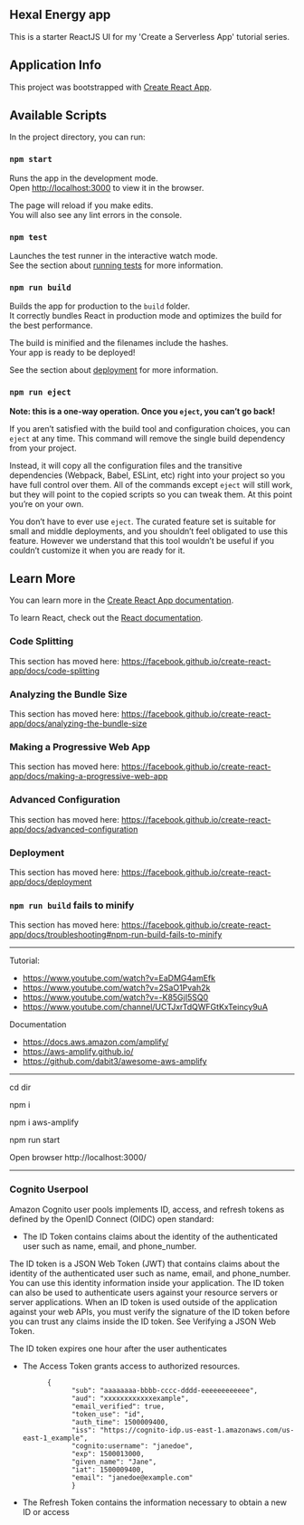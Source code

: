 ## Hexal Energy app

This is a starter ReactJS UI for my 'Create a Serverless App' tutorial series.

## Application Info

This project was bootstrapped with [Create React App](https://github.com/facebook/create-react-app).

## Available Scripts

In the project directory, you can run:

### `npm start`

Runs the app in the development mode.<br>
Open [http://localhost:3000](http://localhost:3000) to view it in the browser.

The page will reload if you make edits.<br>
You will also see any lint errors in the console.

### `npm test`

Launches the test runner in the interactive watch mode.<br>
See the section about [running tests](https://facebook.github.io/create-react-app/docs/running-tests) for more information.

### `npm run build`

Builds the app for production to the `build` folder.<br>
It correctly bundles React in production mode and optimizes the build for the best performance.

The build is minified and the filenames include the hashes.<br>
Your app is ready to be deployed!

See the section about [deployment](https://facebook.github.io/create-react-app/docs/deployment) for more information.

### `npm run eject`

**Note: this is a one-way operation. Once you `eject`, you can’t go back!**

If you aren’t satisfied with the build tool and configuration choices, you can `eject` at any time. This command will remove the single build dependency from your project.

Instead, it will copy all the configuration files and the transitive dependencies (Webpack, Babel, ESLint, etc) right into your project so you have full control over them. All of the commands except `eject` will still work, but they will point to the copied scripts so you can tweak them. At this point you’re on your own.

You don’t have to ever use `eject`. The curated feature set is suitable for small and middle deployments, and you shouldn’t feel obligated to use this feature. However we understand that this tool wouldn’t be useful if you couldn’t customize it when you are ready for it.

## Learn More

You can learn more in the [Create React App documentation](https://facebook.github.io/create-react-app/docs/getting-started).

To learn React, check out the [React documentation](https://reactjs.org/).

### Code Splitting

This section has moved here: https://facebook.github.io/create-react-app/docs/code-splitting

### Analyzing the Bundle Size

This section has moved here: https://facebook.github.io/create-react-app/docs/analyzing-the-bundle-size

### Making a Progressive Web App

This section has moved here: https://facebook.github.io/create-react-app/docs/making-a-progressive-web-app

### Advanced Configuration

This section has moved here: https://facebook.github.io/create-react-app/docs/advanced-configuration

### Deployment

This section has moved here: https://facebook.github.io/create-react-app/docs/deployment

### `npm run build` fails to minify

This section has moved here: https://facebook.github.io/create-react-app/docs/troubleshooting#npm-run-build-fails-to-minify

---------------------------------------------------------------
Tutorial:

- https://www.youtube.com/watch?v=EaDMG4amEfk
- https://www.youtube.com/watch?v=2SaO1Pvah2k
- https://www.youtube.com/watch?v=-K85GjI5SQ0
- https://www.youtube.com/channel/UCTJxrTdQWFGtKxTeincy9uA

Documentation 

- https://docs.aws.amazon.com/amplify/
- https://aws-amplify.github.io/
- https://github.com/dabit3/awesome-aws-amplify

--------------------------------------------------------------
cd dir 


npm i


npm i aws-amplify

npm run start


Open browser http://localhost:3000/


--------------------------------------------------------------
### Cognito Userpool

Amazon Cognito user pools implements ID, access, and refresh tokens as defined by the OpenID Connect (OIDC) open standard:

- The ID Token contains claims about the identity of the authenticated user such as name, email, and phone_number.

The ID token is a JSON Web Token (JWT) that contains claims about the identity of the authenticated user such as name, email, and phone_number. You can use this identity information inside your application. The ID token can also be used to authenticate users against your resource servers or server applications. When an ID token is used outside of the application against your web APIs, you must verify the signature of the ID token before you can trust any claims inside the ID token. See Verifying a JSON Web Token.

The ID token expires one hour after the user authenticates

- The Access Token grants access to authorized resources.


			{
				  "sub": "aaaaaaaa-bbbb-cccc-dddd-eeeeeeeeeeee",
				  "aud": "xxxxxxxxxxxxexample",
				  "email_verified": true,
				  "token_use": "id",
				  "auth_time": 1500009400,
				  "iss": "https://cognito-idp.us-east-1.amazonaws.com/us-east-1_example",
				  "cognito:username": "janedoe",
				  "exp": 1500013000,
				  "given_name": "Jane",
				  "iat": 1500009400,
				  "email": "janedoe@example.com"
				  }


- The Refresh Token contains the information necessary to obtain a new ID or access

